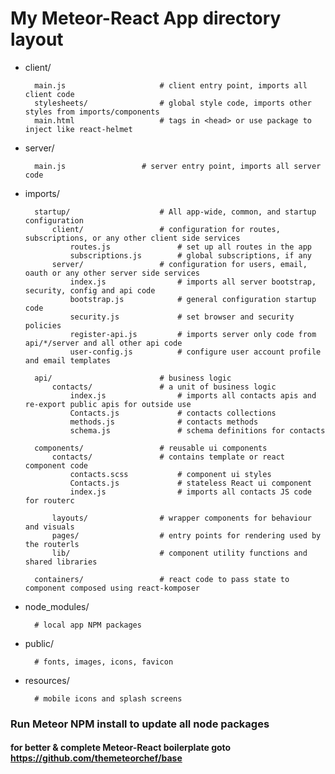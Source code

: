 # My Meteor-React App directory layout

- client/

        main.js                     # client entry point, imports all client code
        stylesheets/                # global style code, imports other styles from imports/components
        main.html		            # tags in <head> or use package to inject like react-helmet

- server/

        main.js                 # server entry point, imports all server code
 
- imports/

        startup/		            # All app-wide, common, and startup configuration
            client/                 # configuration for routes, subscriptions, or any other client side services
                routes.js               # set up all routes in the app
                subscriptions.js	    # global subscriptions, if any
            server/		            # configuration for users, email, oauth or any other server side services
                index.js		        # imports all server bootstrap, security, config and api code
                bootstrap.js            # general configuration startup code
                security.js             # set browser and security policies
                register-api.js         # imports server only code from api/*/server and all other api code
                user-config.js	        # configure user account profile and email templates

        api/			            # business logic
            contacts/		        # a unit of business logic
                index.js		        # imports all contacts apis and re-export public apis for outside use
                Contacts.js             # contacts collections
                methods.js              # contacts methods
                schema.js               # schema definitions for contacts
          
        components/	                # reusable ui components
            contacts/		        # contains template or react component code
                contacts.scss           # component ui styles
                Contacts.js             # stateless React ui component
                index.js                # imports all contacts JS code for routerc
          
            layouts/                # wrapper components for behaviour and visuals
            pages/                  # entry points for rendering used by the routerls
            lib/			        # component utility functions and shared libraries

        containers/		            # react code to pass state to component composed using react-komposer
        
- node_modules/	                
        
        # local app NPM packages
- public/
        
        # fonts, images, icons, favicon
- resources/
        
        # mobile icons and splash screens

### Run Meteor NPM install to update all node packages

#### for better & complete Meteor-React boilerplate goto https://github.com/themeteorchef/base
